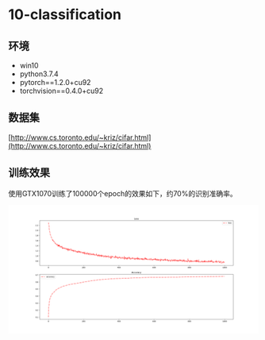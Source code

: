 # 10-classification

## 环境

- win10
- python3.7.4
- pytorch==1.2.0+cu92
- torchvision==0.4.0+cu92

## 数据集

[http://www.cs.toronto.edu/~kriz/cifar.html](http://www.cs.toronto.edu/~kriz/cifar.html)

## 训练效果

使用GTX1070训练了100000个epoch的效果如下，约70%的识别准确率。

![训练效果](Figure_1.png)
